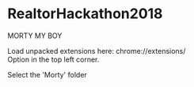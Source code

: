 # RealtorHackathon2018
MORTY MY BOY  

Load unpacked extensions here: chrome://extensions/   
Option in the top left corner.  

Select the 'Morty' folder
